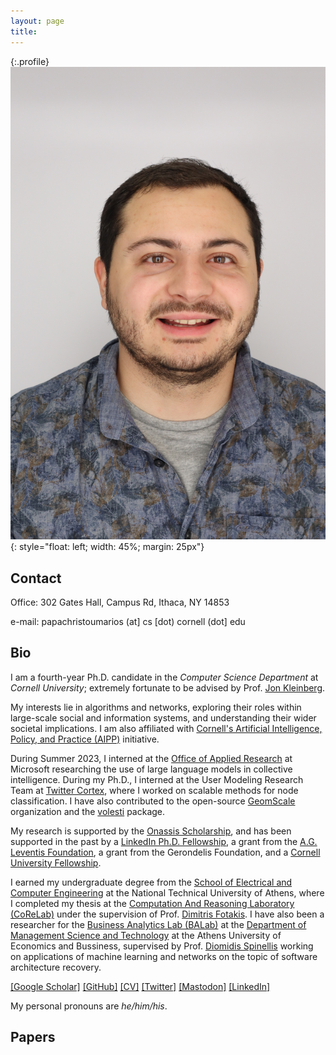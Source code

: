 ```yaml
---
layout: page
title:
---
```


{:.profile}
![profile](profile.jpg){: style="float: left; width: 45%; margin: 25px"}

## Contact

Office: 302 Gates Hall, Campus Rd, Ithaca, NY 14853

e-mail: papachristoumarios (at] cs [dot) cornell (dot] edu


## Bio

I am a fourth-year Ph.D. candidate in the _Computer Science Department_ at _Cornell University_; extremely fortunate to be advised by Prof. [Jon Kleinberg](http://www.cs.cornell.edu/home/kleinber/).

My interests lie in algorithms and networks, exploring their roles within large-scale social and information systems, and understanding their wider societal implications. I am also affiliated with [Cornell's Artificial Intelligence, Policy, and Practice (AIPP)](https://aipp.cis.cornell.edu/) initiative. 

During Summer 2023, I interned at the [Office of Applied Research](https://www.microsoft.com/en-us/research/group/office-of-applied-research/) at Microsoft researching the use of large language models in collective intelligence. During my Ph.D., I interned at the User Modeling Research Team at [Twitter Cortex](https://cortex.twitter.com), where I worked on scalable methods for node classification. I have also contributed to the open-source [GeomScale](https://geomscale.github.io) organization and the [volesti](https://github.com/GeomScale/volesti) package. 

My research is supported by the [Onassis Scholarship](https://www.onassis.org/initiatives/scholarships), and has been supported in the past by a [LinkedIn Ph.D. Fellowship](https://cis.cornell.edu/inaugural-grants-announced-strategic-partnership-linkedin), a grant from the [A.G. Leventis Foundation](https://www.leventisfoundation.org/), a grant from the Gerondelis Foundation, and a [Cornell University Fellowship](https://gradschool.cornell.edu/financial-support/fellowships/new-student-fellowships/).

I earned my undergraduate degree from the [School of Electrical and Computer Engineering](https://www.ece.ntua.gr/en) at the National Technical University of Athens, where I completed my thesis at the [Computation And Reasoning Laboratory (CoReLab)](https://corelab.ntua.gr) under the supervision of Prof. [Dimitris Fotakis](https://www.softlab.ntua.gr/~fotakis/). I have also been a researcher for the [Business Analytics Lab (BALab)](https://www.balab.aueb.gr) at the [Department of Management Science and Technology](https://www.dept.aueb.gr/en/dmst) at the Athens University of Economics and Bussiness, supervised by Prof. [Diomidis Spinellis](https://www2.dmst.aueb.gr/dds/) working on applications of machine learning and networks on the topic of software architecture recovery.

[[Google Scholar]](https://scholar.google.gr/citations?user=T12JO3MAAAAJ&hl=en) [[GitHub]](https://github.com/papachristoumarios) [[CV]](https://papachristoumarios.github.io/cv/cv.pdf) [[Twitter]](https://twitter.com/papachristoum) <a rel="me noopener" href="https://mas.to/@papachristoum" target="_blank">[Mastodon]</a> [[LinkedIn]](https://www.linkedin.com/in/papachristoumarios)

My personal pronouns are _he/him/his_.

## Papers

<script src="https://bibbase.org/show?bib=https%3A%2F%2Fraw.githubusercontent.com%2Fpapachristoumarios%2Fpapachristoumarios.github.io%2Fmaster%2Fcv%2Fpubs.bib&commas=true&theme=simple&jsonp=1"></script>

